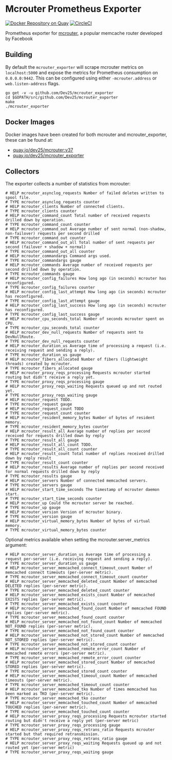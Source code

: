 Mcrouter Prometheus Exporter
===
[![Docker Repository on Quay](https://quay.io/repository/dev25/mcrouter_exporter/status "Docker Repository on Quay")](https://quay.io/repository/dev25/mcrouter_exporter)
[![CircleCI](https://circleci.com/gh/Dev25/mcrouter_exporter.svg?style=svg)](https://circleci.com/gh/Dev25/mcrouter_exporter)

Prometheus exporter for [mcrouter](https://github.com/facebook/mcrouter), a popular memcache router developed by Facebook

Building
---

By default the `mcrouter_exporter` will scrape mcrouter metrics on `localhost:5000` and expose the metrics for Prometheus consumption on `0.0.0.0:9442`. This can be configured using either `-mcrouter.address` or `web.listen-address` flags.

```
go get -v -u github.com/Dev25/mcrouter_exporter
cd $GOPATH/src/github.com/Dev25/mcrouter_exporter
make
./mcrouter_exporter
```

Docker Images
----
Docker images have been created for both mcrouter and mcrouter_exporter, these can be found at:

- [quay.io/dev25/mcrouter:v37](https://quay.io/repository/dev25/mcrouter?tab=tags)
- [quay.io/dev25/mcrouter_exporter](https://quay.io/repository/dev25/mcrouter_exporter?tab=tags)


Collectors
----
The exporter collects a number of statistics from mcrouter:

```
# HELP mcrouter_asynclog_requests Number of failed deletes written to spool file.
# TYPE mcrouter_asynclog_requests counter
# HELP mcrouter_clients Number of connected clients.
# TYPE mcrouter_clients counter
# HELP mcrouter_command_count Total number of received requests drilled down by operation.
# TYPE mcrouter_command_count counter
# HELP mcrouter_command_out Average number of sent normal (non-shadow, non-failover) requests per second drilled
# TYPE mcrouter_command_out counter
# HELP mcrouter_command_out_all Total number of sent requests per second (failover + shadow + normal)
# TYPE mcrouter_command_out_all counter
# HELP mcrouter_commandargs Command args used.
# TYPE mcrouter_commandargs gauge
# HELP mcrouter_commands Average number of received requests per second drilled down by operation.
# TYPE mcrouter_commands gauge
# HELP mcrouter_config_failures How long ago (in seconds) mcrouter has reconfigured.
# TYPE mcrouter_config_failures counter
# HELP mcrouter_config_last_attempt How long ago (in seconds) mcrouter has reconfigured.
# TYPE mcrouter_config_last_attempt gauge
# HELP mcrouter_config_last_success How long ago (in seconds) mcrouter has reconfigured.
# TYPE mcrouter_config_last_success gauge
# HELP mcrouter_cpu_seconds_total Number of seconds mcrouter spent on CPU.
# TYPE mcrouter_cpu_seconds_total counter
# HELP mcrouter_dev_null_requests Number of requests sent to DevNullRoute.
# TYPE mcrouter_dev_null_requests counter
# HELP mcrouter_duration_us Average time of processing a request (i.e. receiving request and sending a reply).
# TYPE mcrouter_duration_us gauge
# HELP mcrouter_fibers_allocated Number of fibers (lightweight threads) created by mcrouter.
# TYPE mcrouter_fibers_allocated gauge
# HELP mcrouter_proxy_reqs_processing Requests mcrouter started routing but didn't receive a reply yet.
# TYPE mcrouter_proxy_reqs_processing gauge
# HELP mcrouter_proxy_reqs_waiting Requests queued up and not routed yet.
# TYPE mcrouter_proxy_reqs_waiting gauge
# HELP mcrouter_request TODO.
# TYPE mcrouter_request gauge
# HELP mcrouter_request_count TODO
# TYPE mcrouter_request_count counter
# HELP mcrouter_resident_memory_bytes Number of bytes of resident memory.
# TYPE mcrouter_resident_memory_bytes counter
# HELP mcrouter_result_all Average number of replies per second received for requests drilled down by reply
# TYPE mcrouter_result_all gauge
# HELP mcrouter_result_all_count TODO.
# TYPE mcrouter_result_all_count counter
# HELP mcrouter_result_count Total number of replies received drilled down by reply result
# TYPE mcrouter_result_count counter
# HELP mcrouter_results Average number of replies per second received for normal requests drilled down by reply
# TYPE mcrouter_results gauge
# HELP mcrouter_servers Number of connected memcached servers.
# TYPE mcrouter_servers gauge
# HELP mcrouter_start_time_seconds The timestamp of mcrouter daemon start.
# TYPE mcrouter_start_time_seconds counter
# HELP mcrouter_up Could the mcrouter server be reached.
# TYPE mcrouter_up gauge
# HELP mcrouter_version Version of mcrouter binary.
# TYPE mcrouter_version gauge
# HELP mcrouter_virtual_memory_bytes Number of bytes of virtual memory.
# TYPE mcrouter_virtual_memory_bytes counter
```

Optional metrics available when setting the mcrouter.server_metrics argument:

```
# HELP mcrouter_server_duration_us Average time of processing a request per-server (i.e. receiving request and sending a reply).
# TYPE mcrouter_server_duration_us gauge
# HELP mcrouter_server_memcached_connect_timeout_count Number of memcached connect timeouts (per-server metric).
# TYPE mcrouter_server_memcached_connect_timeout_count counter
# HELP mcrouter_server_memcached_deleted_count Number of memcached DELETED replies (per-server metric).
# TYPE mcrouter_server_memcached_deleted_count counter
# HELP mcrouter_server_memcached_exists_count Number of memcached EXISTS replies (per-server metric).
# TYPE mcrouter_server_memcached_exists_count counter
# HELP mcrouter_server_memcached_found_count Number of memcached FOUND replies (per-server metric).
# TYPE mcrouter_server_memcached_found_count counter
# HELP mcrouter_server_memcached_not_found_count Number of memcached NOT_FOUND replies (per-server metric).
# TYPE mcrouter_server_memcached_not_found_count counter
# HELP mcrouter_server_memcached_not_stored_count Number of memcached NOT_STORED replies (per-server metric).
# TYPE mcrouter_server_memcached_not_stored_count counter
# HELP mcrouter_server_memcached_remote_error_count Number of memcached remote errors (per-server metric).
# TYPE mcrouter_server_memcached_remote_error_count counter
# HELP mcrouter_server_memcached_stored_count Number of memcached STORED replies (per-server metric).
# TYPE mcrouter_server_memcached_stored_count counter
# HELP mcrouter_server_memcached_timeout_count Number of memcached timeouts (per-server metric).
# TYPE mcrouter_server_memcached_timeout_count counter
# HELP mcrouter_server_memcached_tko Number of times memcached has been marked as TKO (per-server metric).
# TYPE mcrouter_server_memcached_tko counter
# HELP mcrouter_server_memcached_touched_count Number of memcached TOUCHED replies (per-server metric).
# TYPE mcrouter_server_memcached_touched_count counter
# HELP mcrouter_server_proxy_reqs_processing Requests mcrouter started routing but didn't receive a reply yet (per-server metric)
# TYPE mcrouter_server_proxy_reqs_processing gauge
# HELP mcrouter_server_proxy_reqs_retrans_ratio Requests mcrouter started but that required retransmission.
# TYPE mcrouter_server_proxy_reqs_retrans_ratio gauge
# HELP mcrouter_server_proxy_reqs_waiting Requests queued up and not routed yet (per-server metric)
# TYPE mcrouter_server_proxy_reqs_waiting gauge
```

